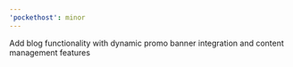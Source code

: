 ```yaml
---
'pockethost': minor
---
```


Add blog functionality with dynamic promo banner integration and content management features

